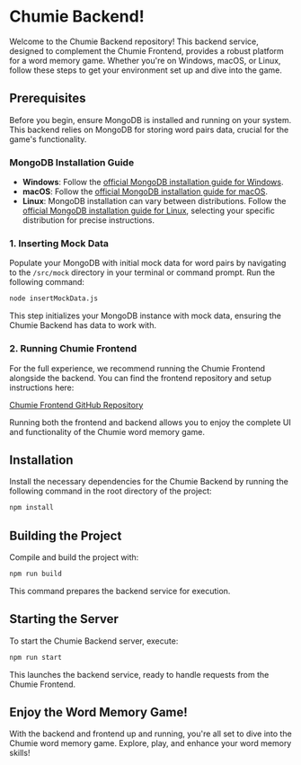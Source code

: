 # Chumie Backend!

Welcome to the Chumie Backend repository! This backend service, designed to complement the Chumie Frontend, provides a robust platform for a word memory game. Whether you're on Windows, macOS, or Linux, follow these steps to get your environment set up and dive into the game.

## Prerequisites

Before you begin, ensure MongoDB is installed and running on your system. This backend relies on MongoDB for storing word pairs data, crucial for the game's functionality.

### MongoDB Installation Guide

- **Windows**: Follow the [official MongoDB installation guide for Windows](https://docs.mongodb.com/manual/tutorial/install-mongodb-on-windows/).
- **macOS**: Follow the [official MongoDB installation guide for macOS](https://docs.mongodb.com/manual/tutorial/install-mongodb-on-os-x/).
- **Linux**: MongoDB installation can vary between distributions. Follow the [official MongoDB installation guide for Linux](https://docs.mongodb.com/manual/administration/install-on-linux/), selecting your specific distribution for precise instructions.

### 1. Inserting Mock Data

Populate your MongoDB with initial mock data for word pairs by navigating to the `/src/mock` directory in your terminal or command prompt. Run the following command:

```bash
node insertMockData.js
```

This step initializes your MongoDB instance with mock data, ensuring the Chumie Backend has data to work with.

### 2. Running Chumie Frontend

For the full experience, we recommend running the Chumie Frontend alongside the backend. You can find the frontend repository and setup instructions here:

[Chumie Frontend GitHub Repository](https://github.com/LegendaryPark/chumie-frontend)

Running both the frontend and backend allows you to enjoy the complete UI and functionality of the Chumie word memory game.

## Installation

Install the necessary dependencies for the Chumie Backend by running the following command in the root directory of the project:

```bash
npm install
```

## Building the Project

Compile and build the project with:

```bash
npm run build
```

This command prepares the backend service for execution.

## Starting the Server

To start the Chumie Backend server, execute:

```bash
npm run start
```

This launches the backend service, ready to handle requests from the Chumie Frontend.

## Enjoy the Word Memory Game!

With the backend and frontend up and running, you're all set to dive into the Chumie word memory game. Explore, play, and enhance your word memory skills!
